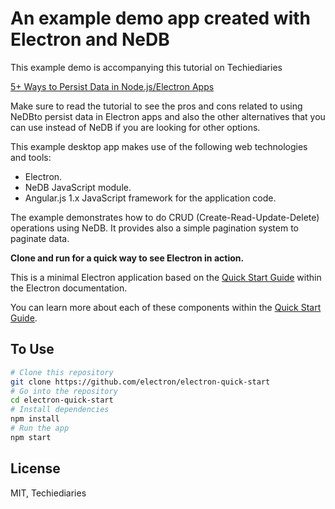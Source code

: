 # An example demo app created with Electron and NeDB 

This example demo is accompanying this tutorial on Techiediaries 

[5+ Ways to Persist Data in Node.js/Electron Apps](https://www.techiediaries.com/electron-data-persistence/)

Make sure to read the tutorial to see the pros and cons related to using NeDBto persist 
data in Electron apps and also the other alternatives that you can use instead of NeDB if you are looking 
for other options.

This example desktop app makes use of the following web technologies and tools:

* Electron.
* NeDB JavaScript module.  
* Angular.js 1.x JavaScript framework for the application code.

The example demonstrates how to do CRUD (Create-Read-Update-Delete) operations using NeDB.
It provides also a simple pagination system to paginate data.


**Clone and run for a quick way to see Electron in action.**

This is a minimal Electron application based on the [Quick Start Guide](http://electron.atom.io/docs/tutorial/quick-start) within the Electron documentation.


You can learn more about each of these components within the [Quick Start Guide](http://electron.atom.io/docs/tutorial/quick-start).

## To Use


```bash
# Clone this repository
git clone https://github.com/electron/electron-quick-start
# Go into the repository
cd electron-quick-start
# Install dependencies
npm install
# Run the app
npm start
```


## License

MIT, Techiediaries  